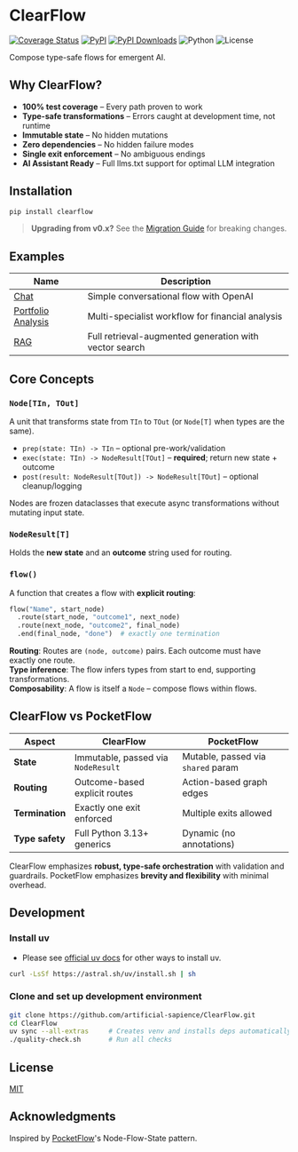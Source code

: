 # ClearFlow

[![Coverage Status](https://coveralls.io/repos/github/artificial-sapience/ClearFlow/badge.svg?branch=main)](https://coveralls.io/github/artificial-sapience/ClearFlow?branch=main)
[![PyPI](https://badge.fury.io/py/clearflow.svg)](https://pypi.org/project/clearflow/)
[![PyPI Downloads](https://static.pepy.tech/personalized-badge/clearflow?period=total&units=INTERNATIONAL_SYSTEM&left_color=BLACK&right_color=GREEN&left_text=downloads)](https://pepy.tech/projects/clearflow)
![Python](https://img.shields.io/badge/Python-3.13%2B-blue)
![License](https://img.shields.io/badge/License-MIT-yellow)

Compose type-safe flows for emergent AI.

## Why ClearFlow?

- **100% test coverage** – Every path proven to work
- **Type-safe transformations** – Errors caught at development time, not runtime
- **Immutable state** – No hidden mutations
- **Zero dependencies** – No hidden failure modes
- **Single exit enforcement** – No ambiguous endings
- **AI Assistant Ready** – Full llms.txt support for optimal LLM integration

## Installation

```bash
pip install clearflow
```

> **Upgrading from v0.x?** See the [Migration Guide](MIGRATION.md) for breaking changes.

## Examples

| Name | Description |
|------|-------------|
| [Chat](examples/chat/) | Simple conversational flow with OpenAI |
| [Portfolio Analysis](examples/portfolio_analysis/) | Multi-specialist workflow for financial analysis |
| [RAG](examples/rag/) | Full retrieval-augmented generation with vector search |

## Core Concepts

### `Node[TIn, TOut]`

A unit that transforms state from `TIn` to `TOut` (or `Node[T]` when types are the same).

- `prep(state: TIn) -> TIn` – optional pre-work/validation  
- `exec(state: TIn) -> NodeResult[TOut]` – **required**; return new state + outcome  
- `post(result: NodeResult[TOut]) -> NodeResult[TOut]` – optional cleanup/logging  

Nodes are frozen dataclasses that execute async transformations without mutating input state.

### `NodeResult[T]`

Holds the **new state** and an **outcome** string used for routing.

### `flow()`

A function that creates a flow with **explicit routing**:

```python
flow("Name", start_node)
  .route(start_node, "outcome1", next_node)
  .route(next_node, "outcome2", final_node)
  .end(final_node, "done")  # exactly one termination
```

**Routing**: Routes are `(node, outcome)` pairs. Each outcome must have exactly one route.  
**Type inference**: The flow infers types from start to end, supporting transformations.  
**Composability**: A flow is itself a `Node` – compose flows within flows.

## ClearFlow vs PocketFlow

| Aspect | ClearFlow | PocketFlow |
|--------|-----------|------------|
| **State** | Immutable, passed via `NodeResult` | Mutable, passed via `shared` param |
| **Routing** | Outcome-based explicit routes | Action-based graph edges |
| **Termination** | Exactly one exit enforced | Multiple exits allowed |
| **Type safety** | Full Python 3.13+ generics | Dynamic (no annotations) |

ClearFlow emphasizes **robust, type-safe orchestration** with validation and guardrails. PocketFlow emphasizes **brevity and flexibility** with minimal overhead.

## Development

### Install uv

- Please see [official uv docs](https://docs.astral.sh/uv/getting-started/installation/#installation-methods) for other ways to install uv.

```bash
curl -LsSf https://astral.sh/uv/install.sh | sh
```

### Clone and set up development environment

```bash
git clone https://github.com/artificial-sapience/ClearFlow.git
cd ClearFlow
uv sync --all-extras     # Creates venv and installs deps automatically
./quality-check.sh       # Run all checks
```

## License

[MIT](LICENSE)

## Acknowledgments

Inspired by [PocketFlow](https://github.com/The-Pocket/PocketFlow)'s Node-Flow-State pattern.
